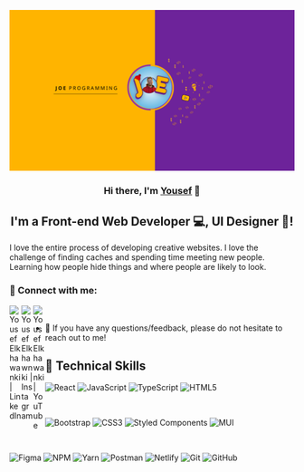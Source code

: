 <p align="center">
  <a href="https://www.youtube.com/channel/UCCxzov-Vf4YvDdnDrjsMtAw" target="_blank" rel="noreferrer"><img src="images/mypic.png" alt="Yousef Elkhawanki"></a>
</p>

<h3 align="center">
Hi there, I'm <a href="https://www.youtube.com/channel/UCCxzov-Vf4YvDdnDrjsMtAw" target="_blank" rel="noreferrer">Yousef</a> 👋
</h3>

<h2 align="center">
I'm a Front-end Web Developer 💻, UI Designer  🎨!
</h2> 

I love the entire process of developing creative websites. I love the challenge of finding caches and spending time meeting new people. Learning how people hide things and where people are likely to look.

### 🤝 Connect with me:

<a href="https://www.linkedin.com/in/yousef-elkhawanki-b51456219/"><img align="left" src="https://raw.githubusercontent.com/yushi1007/yushi1007/main/images/linkedin.svg" alt="Yousef Elkhawanki | LinkedIn" width="21px"/></a>
<a href="https://www.instagram.com/itsyousef_97/?next=%2F"><img align="left" src="https://raw.githubusercontent.com/yushi1007/yushi1007/main/images/instagram.svg" alt="Yousef Elkhawnki | Instagram" width="21px"/></a>
<a href="https://www.youtube.com/channel/UCCxzov-Vf4YvDdnDrjsMtAw"><img align="left" src="https://img.freepik.com/free-icon/youtube_318-183441.jpg?t=st=1692280795~exp=1692281395~hmac=4dbd50342f2cbc4707583b242b37b8bb689fb1e98d9f22787cd849691fee7649" alt="Yousef Elkhawanki | YouTube" width="21px"/></a>
</br>
- 💬 If you have any questions/feedback, please do not hesitate to reach out to me!


## 💼 Technical Skills

![React](https://img.shields.io/badge/react-%2320232a.svg?style=for-the-badge&logo=react&logoColor=%2361DAFB)
![JavaScript](https://img.shields.io/badge/javascript-%23323330.svg?style=for-the-badge&logo=javascript&logoColor=%23F7DF1E)
![TypeScript](https://img.shields.io/badge/typescript-%23007ACC.svg?style=for-the-badge&logo=typescript&logoColor=white)
![HTML5](https://img.shields.io/badge/html5-%23E34F26.svg?style=for-the-badge&logo=html5&logoColor=white)

</br>

![Bootstrap](https://img.shields.io/badge/bootstrap-%23563D7C.svg?style=for-the-badge&logo=bootstrap&logoColor=white)
![CSS3](https://img.shields.io/badge/css3-%231572B6.svg?style=for-the-badge&logo=css3&logoColor=white)
![Styled Components](https://img.shields.io/badge/styled--components-DB7093?style=for-the-badge&logo=styled-components&logoColor=white)
![MUI](https://img.shields.io/badge/MUI-%230081CB.svg?style=for-the-badge&logo=mui&logoColor=white)

</br>

![Figma](https://img.shields.io/badge/figma-%23F24E1E.svg?style=for-the-badge&logo=figma&logoColor=white)
![NPM](https://img.shields.io/badge/NPM-%23000000.svg?style=for-the-badge&logo=npm&logoColor=white)
![Yarn](https://img.shields.io/badge/yarn-%232C8EBB.svg?style=for-the-badge&logo=yarn&logoColor=white)
![Postman](https://img.shields.io/badge/Postman-FF6C37?style=for-the-badge&logo=postman&logoColor=white)
![Netlify](https://img.shields.io/badge/netlify-%23000000.svg?style=for-the-badge&logo=netlify&logoColor=#00C7B7)
![Git](https://img.shields.io/badge/git-%23F05033.svg?style=for-the-badge&logo=git&logoColor=white)
![GitHub](https://img.shields.io/badge/github-%23121011.svg?style=for-the-badge&logo=github&logoColor=white)



